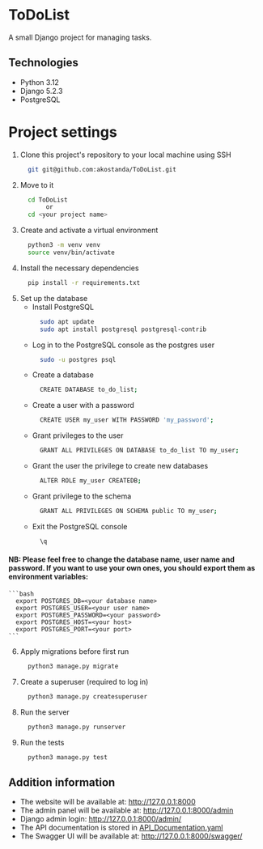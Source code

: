 # ToDoList
A small Django project for managing tasks.


## Technologies
- Python 3.12
- Django 5.2.3
- PostgreSQL


# Project settings
1. Clone this project's repository to your local machine using SSH
    ```bash
      git git@github.com:akostanda/ToDoList.git
    ```
2. Move to it
    ```bash
      cd ToDoList
           or
      cd <your project name>
    ```
3. Create and activate a virtual environment
    ```bash
      python3 -m venv venv
      source venv/bin/activate
    ```
4. Install the necessary dependencies
    ```bash
      pip install -r requirements.txt
    ```
5. Set up the database
   - Install PostgreSQL
     ```bash
       sudo apt update
       sudo apt install postgresql postgresql-contrib
     ```
   - Log in to the PostgreSQL console as the postgres user
     ```bash
       sudo -u postgres psql
     ```
   - Create a database
     ```bash
       CREATE DATABASE to_do_list;
     ```
   - Create a user with a password
     ```bash
       CREATE USER my_user WITH PASSWORD 'my_password';
     ```
   - Grant privileges to the user
     ```bash
       GRANT ALL PRIVILEGES ON DATABASE to_do_list TO my_user;
     ```
   - Grant the user the privilege to create new databases
     ```bash
       ALTER ROLE my_user CREATEDB;
     ```
   - Grant privilege to the schema
     ```bash
       GRANT ALL PRIVILEGES ON SCHEMA public TO my_user;
     ```
   - Exit the PostgreSQL console
     ```bash
       \q
     ```
#### NB: Please feel free to change the database name, user name and password. If you want to use your own ones, you should export them as environment variables:
    ```bash
      export POSTGRES_DB=<your database name>
      export POSTGRES_USER=<your user name>
      export POSTGRES_PASSWORD=<your password>
      export POSTGRES_HOST=<your host>
      export POSTGRES_PORT=<your port>
    ```
6. Apply migrations before first run
    ```bash
      python3 manage.py migrate
    ```
7. Create a superuser (required to log in)
    ```bash
      python3 manage.py createsuperuser
    ```
8. Run the server
    ```bash
      python3 manage.py runserver
    ```
9. Run the tests
    ```bash
      python3 manage.py test
    ```

## Addition information
- The website will be available at: http://127.0.0.1:8000
- The admin panel will be available at: http://127.0.0.1:8000/admin
- Django admin login: http://127.0.0.1:8000/admin/
- The API documentation is stored in [API_Documentation.yaml](API_Documentation.yaml)
- The Swagger UI will be available at: http://127.0.0.1:8000/swagger/
